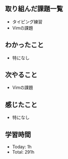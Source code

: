 ## 取り組んだ課題一覧
- タイピング練習
- Vimの課題
## わかったこと
- 特になし
## 次やること
- Vimの課題
## 感じたこと
- 特になし
## 学習時間
- Today: 1h
- Total: 291h
